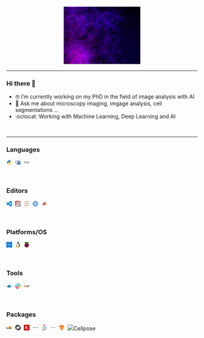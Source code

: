 <p align="center">
  <picture style="display: block; margin: auto;">
    <source media="(prefers-color-scheme: dark)" width="40%"  srcset="Images/Bild1.jpg">
    <source media="(prefers-color-scheme: light)" width="40%" srcset="Images/BF.jpg">
    <img alt="Shows microscopic image of fungy dyed with fluorescent probes" width="40%" src="Images/Bild1.jpg">
  </picture>
</p>

<hr>

### Hi there 👋

- 🤓 I’m currently working on my PhD in the field of image analysis with AI
- 🔬 Ask me about microscopy imaging, imgage analysis, cell segmentations ...
- :octocat: Working with Machine Learning, Deep Learning and AI 
<br>
<hr>

### Languages

<p>
  <img width="3%" src="https://github.com/devicons/devicon/blob/master/icons/python/python-original.svg">&nbsp;
  <img width="3%" src="https://github.com/devicons/devicon/blob/master/icons/r/r-original.svg">&nbsp;
  <img width="3%" src="https://github.com/devicons/devicon/blob/master/icons/latex/latex-original.svg">
</p>
<br>

### Editors

<p>
  <img width="3%" src="https://github.com/devicons/devicon/blob/master/icons/vscode/vscode-original.svg">&nbsp;
  <img width="3%" src="https://github.com/devicons/devicon/blob/master/icons/spyder/spyder-original.svg">&nbsp;
  <img width="3%" src="https://github.com/devicons/devicon/blob/master/icons/jupyter/jupyter-original-wordmark.svg">&nbsp;
  <img width="3%" src="https://github.com/devicons/devicon/blob/master/icons/rstudio/rstudio-original.svg">&nbsp;
  <img width="3%" src="https://github.com/devicons/devicon/blob/master/icons/matlab/matlab-original.svg">&nbsp;
</p>
<br>


### Platforms/OS

<p>
  <img width="3%" src="https://github.com/devicons/devicon/blob/master/icons/windows11/windows11-original.svg">&nbsp;
  <img width="3%" src="https://github.com/devicons/devicon/blob/master/icons/linux/linux-original.svg">&nbsp;
  <img width="3%" src="https://github.com/devicons/devicon/blob/master/icons/raspberrypi/raspberrypi-original.svg">&nbsp;
</p>
<br>

### Tools

<p>
  <img width="3%" src="https://github.com/devicons/devicon/blob/master/icons/docker/docker-original.svg">&nbsp;
  <img width="3%" src="https://github.com/devicons/devicon/blob/master/icons/slack/slack-original.svg">&nbsp;
  <img width="3%" src="https://github.com/devicons/devicon/blob/master/icons/git/git-original-wordmark.svg">&nbsp;
</p>
<br>

### Packages

<p>
  <img width="3%" src="https://github.com/devicons/devicon/blob/master/icons/scikitlearn/scikitlearn-original.svg">&nbsp;
  <img width="3%" src="https://github.com/devicons/devicon/blob/master/icons/json/json-original.svg">&nbsp;
  <img width="3%" src="https://github.com/devicons/devicon/blob/master/icons/keras/keras-original.svg">&nbsp;
  <img width="3%" src="https://github.com/devicons/devicon/blob/master/icons/matplotlib/matplotlib-original-wordmark.svg">&nbsp;
  <img width="3%" src="https://github.com/devicons/devicon/blob/master/icons/opencv/opencv-original-wordmark.svg">&nbsp;
  <img width="3%" src="https://github.com/devicons/devicon/blob/master/icons/pytorch/pytorch-original-wordmark.svg">&nbsp;
  <img width="3%" src="https://github.com/devicons/devicon/blob/master/icons/tensorflow/tensorflow-original.svg">&nbsp;
  <img width="3%" src="https://camo.githubusercontent.com/4628a28297ceb159725f032b3f655ba5a3617321fb67378015c609819653a8c1/687474703a2f2f7777772e63656c6c706f73652e6f72672f7374617469632f696d616765732f6c6f676f2e706e673f7261773d54727565">Cellpose&nbsp;
</p>


